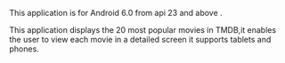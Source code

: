 This application is for Android 6.0 from api 23 and above .

This application displays the 20 most popular movies in TMDB,it enables the user to view each movie in a detailed screen
it supports tablets and phones.
